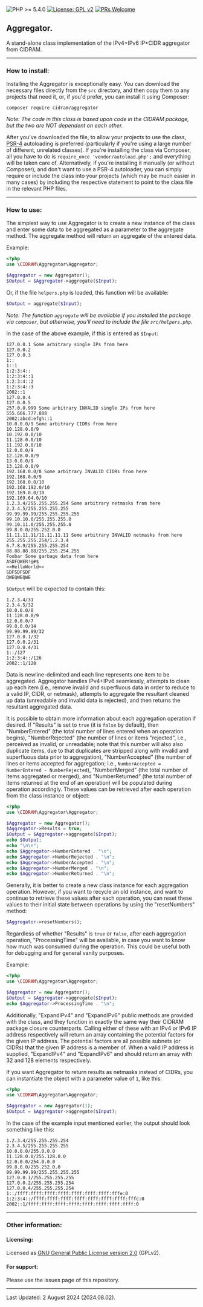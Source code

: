 ![PHP >= 5.4.0](https://img.shields.io/badge/PHP-%3E%3D%205.4.0-8892bf.svg)
[![License: GPL v2](https://img.shields.io/badge/License-GPL%20v2-blue.svg)](https://www.gnu.org/licenses/old-licenses/gpl-2.0.en.html)
[![PRs Welcome](https://img.shields.io/badge/PRs-Welcome-brightgreen.svg)](http://makeapullrequest.com)

## Aggregator.

A stand-alone class implementation of the IPv4+IPv6 IP+CIDR aggregator from CIDRAM.

---


### How to install:

Installing the Aggregator is exceptionally easy. You can download the necessary files directly from the `src` directory, and then copy them to any projects that need it, or, if you'd prefer, you can install it using Composer:

`composer require cidram/aggregator`

*Note: The code in this class is based upon code in the CIDRAM package, but the two are NOT dependent on each other.*

After you've downloaded the file, to allow your projects to use the class, [PSR-4](https://www.php-fig.org/psr/psr-4/) autoloading is preferred (particularly if you're using a large number of different, unrelated classes). If you're installing the class via Composer, all you have to do is `require_once 'vendor/autoload.php';` and everything will be taken care of. Alternatively, if you're installing it manually (or without Composer), and don't want to use a PSR-4 autoloader, you can simply require or include the class into your projects (which may be much easier in many cases) by including the respective statement to point to the class file in the relevant PHP files.

---


### How to use:

The simplest way to use Aggregator is to create a new instance of the class and enter some data to be aggregated as a parameter to the aggregate method. The aggregate method will return an aggregate of the entered data.

Example:
```PHP
<?php
use \CIDRAM\Aggregator\Aggregator;

$Aggregator = new Aggregator();
$Output = $Aggregator->aggregate($Input);
```

Or, if the file `helpers.php` is loaded, this function will be available:
```PHP
$Output = aggregate($Input);
```

*Note: The function `aggregate` will be available if you installed the package via `composer`, but otherwise, you'll need to include the file `src/helpers.php`.*

In the case of the above example, if this is entered as `$Input`:
```
127.0.0.1 Some arbitrary single IPs from here
127.0.0.2
127.0.0.3
1::
1::1
1:2:3:4::
1:2:3:4::1
1:2:3:4::2
1:2:3:4::3
2002::1
127.0.0.4
127.0.0.5
257.0.0.999 Some arbitrary INVALID single IPs from here
555.666.777.888
2002:abcd:efgh::1
10.0.0.0/9 Some arbitrary CIDRs from here
10.128.0.0/9
10.192.0.0/10
11.128.0.0/10
11.192.0.0/10
12.0.0.0/9
12.128.0.0/9
13.0.0.0/9
13.128.0.0/9
192.168.0.0/8 Some arbitrary INVALID CIDRs from here
192.168.0.0/9
192.168.0.0/10
192.168.192.0/10
192.169.0.0/10
192.169.64.0/10
1.2.3.4/255.255.255.254 Some arbitrary netmasks from here
2.3.4.5/255.255.255.255
99.99.99.99/255.255.255.255
99.10.10.0/255.255.255.0
99.10.11.0/255.255.255.0
99.8.0.0/255.252.0.0
11.11.11.11/11.11.11.11 Some arbitrary INVALID netmasks from here
255.255.255.254/1.2.3.4
6.7.8.9/255.255.255.254
88.88.88.88/255.255.254.255
Foobar Some garbage data from here
ASDFQWER!@#$
>>HelloWorld<<
SDFSDFSDF
QWEQWEQWE
```

`$Output` will be expected to contain this:
```
1.2.3.4/31
2.3.4.5/32
10.0.0.0/8
11.128.0.0/9
12.0.0.0/7
99.8.0.0/14
99.99.99.99/32
127.0.0.1/32
127.0.0.2/31
127.0.0.4/31
1::/127
1:2:3:4::/126
2002::1/128
```

Data is newline-delimited and each line represents one item to be aggregated. Aggregator handles IPv4+IPv6 seamlessly, attempts to clean up each item (i.e., remove invalid and superfluous data in order to reduce to a valid IP, CIDR, or netmask), attempts to aggregate the resultant cleaned up data (unreadable and invalid data is rejected), and then returns the resultant aggregated data.

It is possible to obtain more information about each aggregation operation if desired. If "Results" is set to `true` (it is `false` by default), then "NumberEntered" (the total number of lines entered when an operation begins), "NumberRejected" (the number of lines or items "rejected", i.e., perceived as invalid, or unreadable; note that this number will also also duplicate items, due to that duplicates are stripped along with invalid and superfluous data prior to aggregation), "NumberAccepted" (the number of lines or items accepted for aggregation; i.e., `NumberAccepted = NumberEntered - NumberRejected`), "NumberMerged" (the total number of items aggregated or merged), and "NumberReturned" (the total number of items returned at the end of an operation) will be populated during operation accordingly. These values can be retrieved after each operation from the class instance or object:

```PHP
<?php
use \CIDRAM\Aggregator\Aggregator;

$Aggregator = new Aggregator();
$Aggregator->Results = true;
$Output = $Aggregator->aggregate($Input);
echo $Output;
echo "\n\n";
echo $Aggregator->NumberEntered . "\n";
echo $Aggregator->NumberRejected . "\n";
echo $Aggregator->NumberAccepted . "\n";
echo $Aggregator->NumberMerged . "\n";
echo $Aggregator->NumberReturned . "\n";
```

Generally, it is better to create a new class instance for each aggregation operation. However, if you want to recycle an old instance, and want to continue to retrieve these values after each operation, you can reset these values to their initial state between operations by using the "resetNumbers" method:

```PHP
$Aggregator->resetNumbers();
```

Regardless of whether "Results" is `true` or `false`, after each aggregation operation, "ProcessingTime" will be available, in case you want to know how much was consumed during the operation. This could be useful both for debugging and for general vanity purposes.

Example:
```PHP
<?php
use \CIDRAM\Aggregator\Aggregator;

$Aggregator = new Aggregator();
$Output = $Aggregator->aggregate($Input);
echo $Aggregator->ProcessingTime . "\n";
```

Additionally, "ExpandIPv4" and "ExpandIPv6" public methods are provided with the class, and they function in exactly the same way their CIDRAM package closure counterparts. Calling either of these with an IPv4 or IPv6 IP address respectively will return an array containing the potential factors for the given IP address. The potential factors are all possible subnets (or CIDRs) that the given IP address is a member of. When a valid IP address is supplied, "ExpandIPv4" and "ExpandIPv6" and should return an array with 32 and 128 elements respectively.

If you want Aggregator to return results as netmasks instead of CIDRs, you can instantiate the object with a parameter value of `1`, like this:
```PHP
<?php
use \CIDRAM\Aggregator\Aggregator;

$Aggregator = new Aggregator(1);
$Output = $Aggregator->aggregate($Input);
```

In the case of the example input mentioned earlier, the output should look something like this:
```
1.2.3.4/255.255.255.254
2.3.4.5/255.255.255.255
10.0.0.0/255.0.0.0
11.128.0.0/255.128.0.0
12.0.0.0/254.0.0.0
99.8.0.0/255.252.0.0
99.99.99.99/255.255.255.255
127.0.0.1/255.255.255.255
127.0.0.2/255.255.255.254
127.0.0.4/255.255.255.254
1::/ffff:ffff:ffff:ffff:ffff:ffff:ffff:fffe:0
1:2:3:4::/ffff:ffff:ffff:ffff:ffff:ffff:ffff:fffc:0
2002::1/ffff:ffff:ffff:ffff:ffff:ffff:ffff:ffff:0
```

---


### Other information:

#### Licensing:
Licensed as [GNU General Public License version 2.0](https://github.com/CIDRAM/Aggregator/blob/master/LICENSE.txt) (GPLv2).

#### For support:
Please use the issues page of this repository.

---


Last Updated: 2 August 2024 (2024.08.02).
